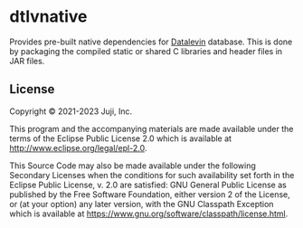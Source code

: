 # dtlvnative

Provides pre-built native dependencies for
[Datalevin](https://github.com/juji-io/datalevin) database. This is done by
packaging the compiled static or shared C libraries and
header files in JAR files.

## License

Copyright © 2021-2023 Juji, Inc.

This program and the accompanying materials are made available under the
terms of the Eclipse Public License 2.0 which is available at
http://www.eclipse.org/legal/epl-2.0.

This Source Code may also be made available under the following Secondary
Licenses when the conditions for such availability set forth in the Eclipse
Public License, v. 2.0 are satisfied: GNU General Public License as published by
the Free Software Foundation, either version 2 of the License, or (at your
option) any later version, with the GNU Classpath Exception which is available
at https://www.gnu.org/software/classpath/license.html.

